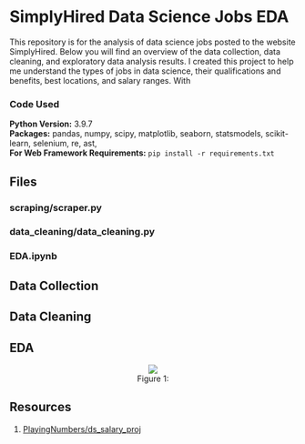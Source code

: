 # SimplyHired Data Science Jobs EDA

This repository is for the analysis of data science jobs posted to the website SimplyHired. Below you will find an overview of the data collection, data cleaning, and exploratory data analysis results. I created this project to help me understand the types of jobs in data science, their qualifications and benefits, best locations, and salary ranges. With

### Code Used 

**Python Version:** 3.9.7 <br />
**Packages:** pandas, numpy, scipy, matplotlib, seaborn, statsmodels, scikit-learn, selenium, re, ast, <br />
**For Web Framework Requirements:**  ```pip install -r requirements.txt```  

## Files

### scraping/scraper.py

### data_cleaning/data_cleaning.py

### EDA.ipynb

## Data Collection

## Data Cleaning

## EDA

<div align="center">

<figure>
<img src="images/eda.jpg"><br/>
  <figcaption>Figure 1: </figcaption>
</figure>

</div>

## Resources

1. [PlayingNumbers/ds_salary_proj](https://github.com/PlayingNumbers/ds_salary_proj)
